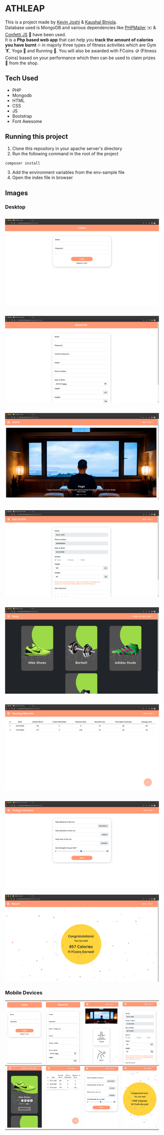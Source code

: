 # ATHLEAP

This is a project made by [Kevin Joshi](https://github.com/KevinJ-hub) & [Kaushal Binjola](https://github.com/KaushalBinjola).  
Database used is MongoDB and various dependencies like [PHPMailer](https://github.com/PHPMailer/PHPMailer) ✉️ & [Confetti JS](https://github.com/Agezao/confetti-js) 🎊 have been used.  
It is a **Php based web app** that can help you **track the amount of calories you have burnt** 🔥 in majorly three types of fitness activities which are Gym 🏋️, Yoga 🧘 and Running 🏃. You will also be awarded with FCoins 🪙 (Fitness Coins) based on your performance which then can be used to claim prizes 🎁 from the shop.  

## Tech Used

- PHP
- Mongodb
- HTML
- CSS
- JS
- Bootstrap
- Font Awesome

## Running this project

1. Clone this repository in your apache server's directory
2. Run the following command in the root of the project

```sh
composer install
```

3. Add the environment variables from the env-sample file
4. Open the index file in browser

## Images

### Desktop

![Desktop Login Page](screenshots/ss1.png)
---
![Desktop Register Page](screenshots/ss2.png)
---
![Desktop Home Page](screenshots/ss3.png)
---
![Desktop Edit Profile Page](screenshots/ss4.png)
---
![Desktop Shop Page](screenshots/ss5.png)
---
![Desktop Running Records Page](screenshots/ss6.png)
---
![Desktop Running Workout Details Page](screenshots/ss7.png)
---
![Desktop Results Page](screenshots/ss8.png)


### Mobile Devices

| ![Mobile Login Page](screenshots/ss9.png) | ![Mobile Register Page](screenshots/ss10.png) | ![Mobile Home Page](screenshots/ss11.png) | ![Mobile Edit Profile Page](screenshots/ss12.png) |
|---|---|---|---|
| ![Mobile Shop Page](screenshots/ss13.png) | ![Mobile Running Records Page](screenshots/ss14.png) | ![Mobile Running Workout Details Page](screenshots/ss15.png) | ![Mobile Results Page](screenshots/ss16.png) |

